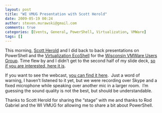 ```yaml
---
layout: post
title: "WI VMUG Presentation with Scott Herold"
date: 2009-05-19 00:24
author: steven.murawski@gmail.com
comments: true
categories: [Events, General, PowerShell, Virtualization, VMWare]
tags: []
---
```



This morning, <a href="http://vmguru.com/" target="_blank">Scott Herold</a> and I did back to back presentations on PowerShell and the <a href="http://thevesi.org/index.jspa" target="_blank">Virtualization EcoShell</a> for the <a href="http://communities.vmware.com/community/vmug/us-central/wisconsin" target="_blank">Wisconsin VMWare Users Group</a>.
Time flew by and I didn’t get to the second half of my slide deck, [so if you are interested, here it is](http://static.squarespace.com/static/50a13c5be4b039333cb95a3b/50acf4c0e4b0c945709cfb5c/50acf4c1e4b0c945709cfb79/1242692989000/?format=original).



If you want to see the webcast, <a href="https://vmware.webex.com/vmware/lsr.php?AT=pb&amp;SP=MC&amp;rID=32782887&amp;rKey=1857E078AB591227" target="_blank">you can find it here</a>.  Just a word of warning, I haven’t listened to it yet, but we were recording over Skype and a fixed microphone while speaking over another mic in a larger room.  I’m guessing the sound quality is not the best, but should be understandable.



Thanks to Scott Herold for sharing the “stage” with me and thanks to Rod Gabriel and the WI VMUG for allowing me to share a bit about PowerShell.

